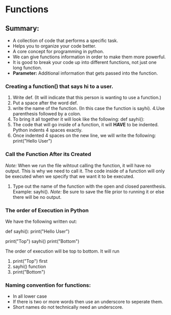 # Functions

## Summary:
- A collection of code that performs a specific task.
- Helps you to organize your code better.
- A core concept for programming in python.
- We can give functions information in order to make them more powerful.
- It is good to break your code up into different functions, not just one long function.
- **Parameter:** Additional information that gets passed into the function.

### Creating a function() that says hi to a user.
1. Write def. (It will indicate that this person is wanting to use a function.)
2. Put a space after the word def.
3. write the name of the function. (In this case the function is sayhi).
4.Use parenthesis followed by a colon. 
5. To bring it all together it will look like the following: def sayhi():
6. The code that will go inside of a function, it will **HAVE** to be indented. Python indents 4 spaces exactly.
7. Once indented 4 spaces on the new line, we will write the following: print("Hello User")

### Call the Function After its Created

_Note:_ When we run the file wihtout calling the function, it will have no output. This is why we need to call it. The code inside of a function will only be executed when we specify that we want it to be executed.

1. Type out the name of the function with the open and closed parenthesis.
Example: sayhi(). 
_Note:_ Be sure to save the file prior to running it or else there will be no output.

### The order of Execution in Python

We have the following written out:

def sayhi():
    print("Hello User")

print("Top")
sayhi()
print("Bottom")

The order of execution will be top to bottom. It will run
1. print("Top") first
2. sayhi() function
3. print("Bottom")

### Naming convention for functions:
- In all lower case
- If there is two or more words then use an underscore to seperate them.
- Short names do not technically need an underscore.